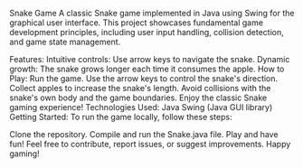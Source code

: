 Snake Game
A classic Snake game implemented in Java using Swing for the graphical user interface. This project showcases fundamental game development principles, including user input handling, collision detection, and game state management.

Features:
Intuitive controls: Use arrow keys to navigate the snake.
Dynamic growth: The snake grows longer each time it consumes the apple.
How to Play:
Run the game.
Use the arrow keys to control the snake's direction.
Collect apples to increase the snake's length.
Avoid collisions with the snake's own body and the game boundaries.
Enjoy the classic Snake gaming experience!
Technologies Used:
Java
Swing (Java GUI library)
Getting Started:
To run the game locally, follow these steps:

Clone the repository.
Compile and run the Snake.java file.
Play and have fun!
Feel free to contribute, report issues, or suggest improvements. Happy gaming!

